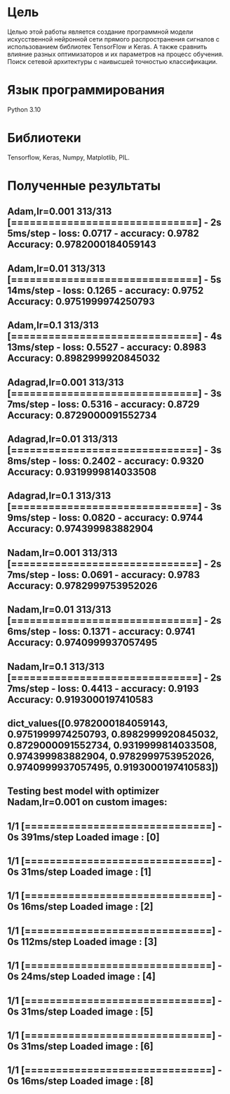# Цель
  Целью этой работы является создание программной модели искусственной нейронной сети прямого распространения сигналов с использованием библиотек TensorFlow и Keras. А также сравнить влияние разных оптимизаторов и их параметров на процесс обучения. Поиск сетевой архитектуры с наивысшей точностью классификации.
# Язык программирования
  Python 3.10
# Библиотеки 
  Tensorflow,
  Keras,
  Numpy,
  Matplotlib,
  PIL.
# Полученные результаты
Adam,lr=0.001
313/313 [==============================] - 2s 5ms/step - loss: 0.0717 - accuracy: 0.9782
Accuracy: 0.9782000184059143
---------------------       
Adam,lr=0.01
313/313 [==============================] - 5s 14ms/step - loss: 0.1265 - accuracy: 0.9752 
Accuracy: 0.9751999974250793
---------------------
Adam,lr=0.1
313/313 [==============================] - 4s 13ms/step - loss: 0.5527 - accuracy: 0.8983
Accuracy: 0.8982999920845032
---------------------       
Adagrad,lr=0.001
313/313 [==============================] - 3s 7ms/step - loss: 0.5316 - accuracy: 0.8729
Accuracy: 0.8729000091552734
---------------------       
Adagrad,lr=0.01
313/313 [==============================] - 3s 8ms/step - loss: 0.2402 - accuracy: 0.9320
Accuracy: 0.9319999814033508
---------------------
Adagrad,lr=0.1
313/313 [==============================] - 3s 9ms/step - loss: 0.0820 - accuracy: 0.9744
Accuracy: 0.974399983882904
---------------------
Nadam,lr=0.001
313/313 [==============================] - 2s 7ms/step - loss: 0.0691 - accuracy: 0.9783
Accuracy: 0.9782999753952026
---------------------
Nadam,lr=0.01
313/313 [==============================] - 2s 6ms/step - loss: 0.1371 - accuracy: 0.9741
Accuracy: 0.9740999937057495
---------------------
Nadam,lr=0.1
313/313 [==============================] - 2s 7ms/step - loss: 0.4413 - accuracy: 0.9193
Accuracy: 0.9193000197410583
---------------------
dict_values([0.9782000184059143, 0.9751999974250793, 0.8982999920845032, 0.8729000091552734, 0.9319999814033508, 0.974399983882904, 0.9782999753952026, 0.9740999937057495, 0.9193000197410583])
---------------------
Testing best model with optimizer Nadam,lr=0.001 on custom images:
---------------------
1/1 [==============================] - 0s 391ms/step
Loaded image : [0]
---------------------
1/1 [==============================] - 0s 31ms/step
Loaded image : [1]
---------------------
1/1 [==============================] - 0s 16ms/step
Loaded image : [2]
---------------------
1/1 [==============================] - 0s 112ms/step
Loaded image : [3]
---------------------
1/1 [==============================] - 0s 24ms/step
Loaded image : [4]
---------------------
1/1 [==============================] - 0s 31ms/step
Loaded image : [5]
---------------------
1/1 [==============================] - 0s 31ms/step
Loaded image : [6]
---------------------
1/1 [==============================] - 0s 16ms/step
Loaded image : [8]
---------------------
